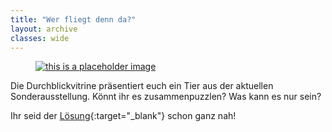 ```yaml
---
title: "Wer fliegt denn da?"
layout: archive
classes: wide
---
```

<a href="https://jigex.com/41P5" target="_blank"><figure><img src="/2DWorld/img/Puzzle.jpg" alt="this is a placeholder image"></figure></a>

Die Durchblickvitrine präsentiert euch ein Tier aus der aktuellen Sonderausstellung. Könnt ihr es zusammenpuzzlen? Was kann es nur sein?

Ihr seid der [Lösung](https://jigex.com/41P5){:target="_blank"} schon ganz nah!
